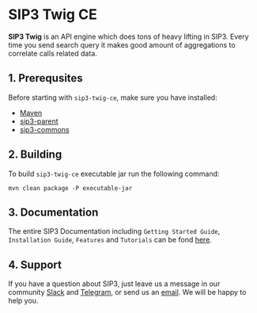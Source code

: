 # SIP3 Twig CE #

**SIP3 Twig** is an API engine which does tons of heavy lifting in SIP3. Every time you send search query it makes good amount of aggregations to correlate calls related data.

## 1. Prerequsites

Before starting with `sip3-twig-ce`, make sure you have installed:

* [Maven](https://maven.apache.org/install.html)
* [sip3-parent](https://github.com/sip3io/sip3-parent)
* [sip3-commons](https://github.com/sip3io/sip3-commons)

## 2. Building

To build `sip3-twig-ce` executable jar run the following command:
```
mvn clean package -P executable-jar
```

## 3. Documentation

The entire SIP3 Documentation including `Getting Started Guide`, `Installation Guide`, `Features` and `Tutorials` can be fond [here](https://sip3.io/docs/docs/GettingStartedGuide.html).

## 4. Support
If you have a question about SIP3, just leave us a message in our community [Slack](https://join.slack.com/t/sip3-community/shared_invite/enQtOTIyMjg3NDI0MjU3LWUwYzhlOTFhODYxMTEwNjllYjZjNzc1M2NmM2EyNDM0ZjJmNTVkOTg1MGQ3YmFmNWU5NjlhOGI3MWU1MzUwMjE) and [Telegram](https://t.me/sip3io), or send us an [email](mailto:support@sip3.io). We will be happy to help you. 
